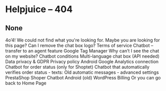 # Helpjuice – 404
## None
4o’4!
We could not find what you're looking for. 
Maybe you are looking for this page?
Can I remove the chat box logo?
Terms of service
Chatbot – transfer to an agent feature
Google Tag Manager
Why can’t I see the chat on my website?
Chatbot conditions
Multi-language chat box (API needed)
Data privacy & GDPR
Privacy policy
Android
Google Analytics connection
Chatbot for order status (only for Shoptet)
Chatbot that automatically verifies order status - texts:
Old automatic messages - advanced settings
PrestaShop
Shoper
Chatbot
Android (old)
WordPress
Billing
Or you can go back to Home Page

